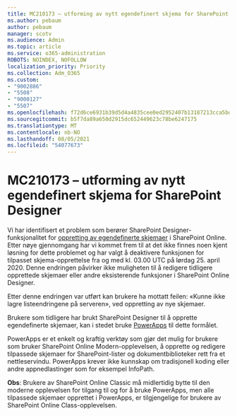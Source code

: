 ```yaml
---
title: MC210173 – utforming av nytt egendefinert skjema for SharePoint Designer
ms.author: pebaum
author: pebaum
manager: scotv
ms.audience: Admin
ms.topic: article
ms.service: o365-administration
ROBOTS: NOINDEX, NOFOLLOW
localization_priority: Priority
ms.collection: Adm_O365
ms.custom:
- "9002886"
- "5508"
- "9000127"
- "5507"
ms.openlocfilehash: f72d6ce6931b39d5d4a4835cee0ed2952407b13187213cca5bd483acb1e192bf
ms.sourcegitcommit: b5f7da89a650d2915dc652449623c78be6247175
ms.translationtype: MT
ms.contentlocale: nb-NO
ms.lasthandoff: 08/05/2021
ms.locfileid: "54077673"
---
```

# <a name="mc210173---sharepoint-designer-new-custom-form-feature-deprecation"></a>MC210173 – utforming av nytt egendefinert skjema for SharePoint Designer

Vi har identifisert et problem som berører SharePoint Designer-funksjonalitet for [oppretting av egendefinerte skjemaer](https://support.microsoft.com/en-us/office/create-a-custom-list-form-using-sharepoint-designer-917d8fdb-ee00-4441-adb3-a94612d1d105?ui=en-us&rs=en-us&ad=us#bm2) i SharePoint Online. Etter nøye gjennomgang har vi kommet frem til at det ikke finnes noen kjent løsning for dette problemet og har valgt å deaktivere funksjonen for tilpasset skjema-opprettelse fra og med kl. 03.00 UTC på lørdag 25. april 2020. Denne endringen påvirker ikke muligheten til å redigere tidligere opprettede skjemaer eller andre eksisterende funksjoner i SharePoint Online Designer.

Etter denne endringen var utført kan brukere ha mottatt feilen: «Kunne ikke lagre listeendringene på serveren», ved oppretting av nye skjemaer.

Brukere som tidligere har brukt SharePoint Designer til å opprette egendefinerte skjemaer, kan i stedet bruke [PowerApps](https://docs.microsoft.com/powerapps/maker/canvas-apps/customize-list-form) til dette formålet.

PowerApps er et enkelt og kraftig verktøy som gjør det mulig for brukere som bruker SharePoint Online Modern-opplevelsen, å opprette og redigere tilpassede skjemaer for SharePoint-lister og dokumentbiblioteker rett fra et nettleservindu. PowerApps krever ikke kunnskap om tradisjonell koding eller andre appnedlastinger som for eksempel InfoPath.

**Obs**: Brukere av SharePoint Online Classic må midlertidig bytte til den moderne opplevelsen for tilgang til og for å bruke PowerApps, men alle tilpassede skjemaer opprettet i PowerApps, er tilgjengelige for brukere av SharePoint Online Class-opplevelsen.
